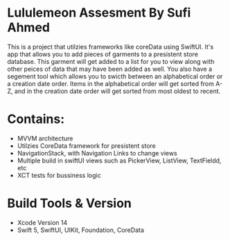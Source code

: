 # Lululemeon Assesment By Sufi Ahmed

This is a project that utilzies frameworks like coreData using SwiftUI. It's app that allows you to add pieces of garments to a presistent store database. This garment will get added to a list for you to view along with other peices of data that may have been added as well. You also have a segement tool which allows you to swicth between an alphabetical order or a creation date order. Items in the alphabetical order will get sorted from A-Z, and in the creation date order will get sorted from most oldest to recent. 

# Contains: 
 - MVVM architecture  
 - Utilzies CoreData framework for presistent store
 - NavigationStack, with Navigation Links to change views
 - Multiple build in swiftUI views such as PickerView, ListView, TextFieldd, etc
 - XCT tests for bussiness logic


# Build Tools & Version
- Xcode Version 14
- Swift 5, SwiftUI, UIKit, Foundation, CoreData
